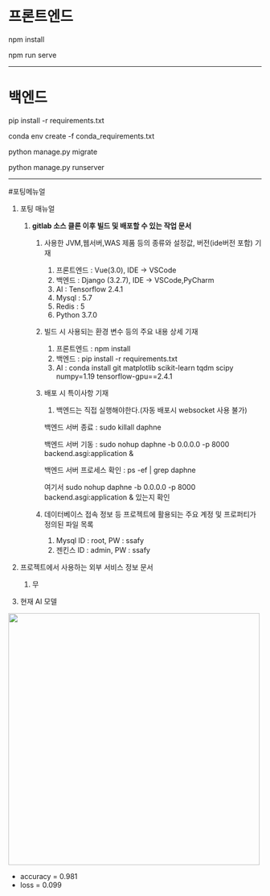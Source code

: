 
# 프론트엔드
npm install

npm run serve

---

# 백엔드
pip install -r requirements.txt

conda env create -f conda_requirements.txt

python manage.py migrate

python manage.py runserver



---


#포팅메뉴얼

    
1. 포팅 매뉴얼
    1. **gitlab 소스 클론 이후 빌드 및 배포할 수 있는 작업 문서**
        1. 사용한 JVM,웹서버,WAS 제품 등의 종류와 설정값, 버전(ide버전 포함) 기재
            1. 프론트엔드 : Vue(3.0), IDE → VSCode
            2. 백엔드 : Django (3.2.7), IDE → VSCode,PyCharm
            3. AI : Tensorflow 2.4.1
            4. Mysql : 5.7
            5. Redis : 5
            6. Python 3.7.0
            
        2. 빌드 시 사용되는 환경 변수 등의 주요 내용 상세 기재
            1. 프론트엔드 : npm install
            2. 백엔드 : pip install -r requirements.txt
            3. AI : conda install git matplotlib scikit-learn tqdm scipy numpy=1.19 tensorflow-gpu==2.4.1
            
        3. 배포 시 특이사항 기재
            1. 백엔드는 직접 실행해야한다.(자동 배포시 websocket 사용 불가) 
            
            백엔드 서버 종료 : sudo killall daphne
            
            백엔드 서버 기동 : sudo nohup daphne -b 0.0.0.0 -p 8000 backend.asgi:application &
            
            백엔드 서버 프로세스 확인 : ps -ef | grep daphne 
            
            여기서 sudo nohup daphne -b 0.0.0.0 -p 8000 backend.asgi:application & 있는지 확인
            
        4. 데이터베이스 접속 정보 등 프로젝트에 활용되는 주요 계정 및 프로퍼티가 정의된 파일 목록
            1. Mysql ID : root, PW : ssafy
            2. 젠킨스 ID : admin, PW : ssafy
            
2. 프로젝트에서 사용하는 외부 서비스 정보 문서
    1. 무

3. 현재 AI 모델
   
<img src="https://s3.us-west-2.amazonaws.com/secure.notion-static.com/6d0d1b70-988e-4bdb-a786-db7b6970419c/pingo_256_500_0.981_0.099.png?X-Amz-Algorithm=AWS4-HMAC-SHA256&X-Amz-Credential=AKIAT73L2G45O3KS52Y5%2F20211008%2Fus-west-2%2Fs3%2Faws4_request&X-Amz-Date=20211008T005105Z&X-Amz-Expires=86400&X-Amz-Signature=b03be3c256b9de1e3af273b5a37f0b3d8de07290bf37f28a3a6276f464508c69&X-Amz-SignedHeaders=host&response-content-disposition=filename%20%3D%22pingo_256_500_0.981_0.099.png%22" width="500" height="500">

- accuracy = 0.981
- loss = 0.099
